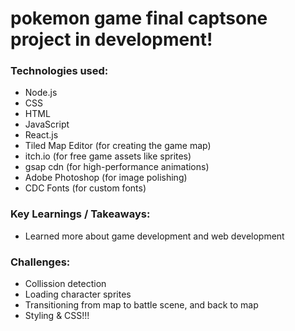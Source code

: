 # pokemon game final captsone project in development!

### Technologies used: 
* Node.js
* CSS
* HTML
* JavaScript 
* React.js
* Tiled Map Editor (for creating the game map)
* itch.io (for free game assets like sprites)
* gsap cdn (for high-performance animations) 
* Adobe Photoshop (for image polishing)
* CDC Fonts (for custom fonts)


### Key Learnings / Takeaways: 
* Learned more about game development and web development 

### Challenges: 
* Collission detection 
* Loading character sprites 
* Transitioning from map to battle scene, and back to map 
* Styling & CSS!!! 